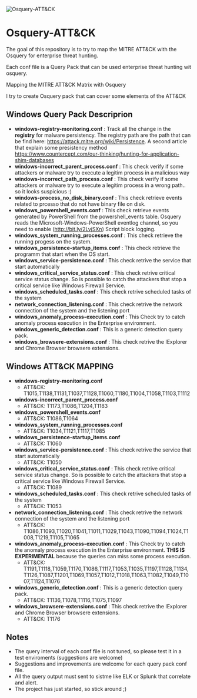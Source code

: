 ![Osquery-ATT&CK](https://github.com/teoseller/osquery-attck/blob/master/docs/osquery_attck.JPG)

# Osquery-ATT&CK

The goal of this repository is to try to map the MITRE ATT&CK with the Osquery for enterprise threat hunting.

Each conf file is a Query Pack that can be used enterprise threat hunting wit osquery. 

Mapping the MITRE ATT&CK Matrix with Osquery


I try to create Osquery pack that can cover some elements of the ATT&CK
## Windows Query Pack Descriprion

- **windows-registry-monitoring.conf** : Track all the change in the **registry** for malware persistency. The registry path are the path that can be find here:
    https://attack.mitre.org/wiki/Persistence. A second article that explain some presistency method https://www.countercept.com/our-thinking/hunting-for-application-shim-databases
- **windows-incorrect_parent_process.conf** : This check verify if some attackers or malware try to execute a legitim process in a malicious way
- **windows-incorrect_path_process.conf** : This check verify if some attackers or malware try to execute a legitim process in a wrong path.. so it looks suspicious :)
- **windows-process_no_disk_binary.conf** : This check retrieve events related to prcesso that do not have binary file on disk.
- **windows_powershell_events.conf** : This check retrieve events generated by PowerShell from the powershell_events table. Osquery reads the Microsoft-Windows-PowerShell eventlog channel, so you need to enable (http://bit.ly/2LvjSXn) Script block logging. 
- **windows_system_running_processes.conf** : This check retrieve the running progess on the system.
- **windows_persistence-startup_items.conf** : This check retrieve the programm that start when the OS start.
- **windows_service-persistence.conf** : This check retrive the service that start automatically
- **windows_critical_service_status.conf** : This check retrive critical service status change. So is possible to catch the attackers that stop a critical service like Windows Firewall Service. 
- **windows_scheduled_tasks.conf** : This check retrive scheduled tasks of the system
- **network_connection_listening.conf** : This check retrive the network connection of the system and the listening port
- **windows_anomaly_process-execution.conf** : This Check try to catch anomaly process execution in the Enterprise environment.
- **windows_generic_detection.conf** : This is a generic detection query pack.
- **windows_browsere-extensions.conf** : This check retrive the IExplorer and Chrome Browser browsere extensions.

## Windows ATT&CK MAPPING
- **windows-registry-monitoring.conf**
    - ATT&CK: T1015,T1138,T1131,T1037,T1128,T1060,T1180,T1004,T1058,T1103,T1112
- **windows-incorrect_parent_process.conf**
    - ATT&CK: T1173,T1086,T1204,T1183
- **windows_powershell_events.conf**
    - ATT&CK: T1086,T1064
- **windows_system_running_processes.conf**   
    - ATT&CK: T1034,T1121,T1117,T1085
- **windows_persistence-startup_items.conf**
    - ATT&CK: T1060
- **windows_service-persistence.conf** : This check retrive the service that start automatically
    - ATT&CK: T1050
- **windows_critical_service_status.conf** : This check retrive critical service status change. So is possible to catch the attackers that stop a critical service like Windows Firewall Service. 
    - ATT&CK: T1089
- **windows_scheduled_tasks.conf** : This check retrive scheduled tasks of the system
    - ATT&CK: T1053
- **network_connection_listening.conf** : This check retrive the network connection of the system and the listening port
    - ATT&CK: T1086,T1093,T1020,T1041,T1011,T1029,T1043,T1090,T1094,T1024,T1008,T1219,T1105,T1065
- **windows_anomaly_process-execution.conf** : This Check try to catch the anomaly process execution in the Enterprise environment. **THIS IS EXPERIMENTAL** because the queries can miss some process execution.
    - ATT&CK: T1191,T1118,T1059,T1170,T1086,T1117,T1053,T1035,T1197,T1128,T1134,T1126,T1087,T1201,T1069,T1057,T1012,T1018,T1063,T1082,T1049,T1007,T1124,T1076
- **windows_generic_detection.conf** : This is a generic detection query pack.
    - ATT&CK: T1136,T1078,T1116,T1075,T1097
- **windows_browsere-extensions.conf** : This check retrive the IExplorer and Chrome Browser browsere extensions.
    - ATT&CK: T1176


## Notes

* The query interval of each conf file is not tuned, so please test it in a test enviroments (suggestions are welcome)
* Suggestions and improvements are welcome for each query pack conf file.
* All the query output must sent to sistme like ELK or Splunk that correlate and alert.
* The project has just started, so stick around ;)
